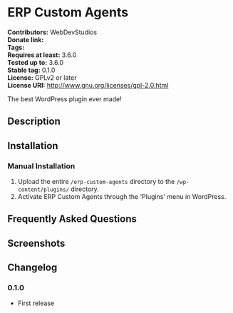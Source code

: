 # ERP Custom Agents #
**Contributors:**      WebDevStudios  
**Donate link:**         
**Tags:**  
**Requires at least:** 3.6.0  
**Tested up to:**      3.6.0  
**Stable tag:**        0.1.0  
**License:**           GPLv2 or later  
**License URI:**       http://www.gnu.org/licenses/gpl-2.0.html  

The best WordPress plugin ever made!

## Description ##



## Installation ##

### Manual Installation ###

1. Upload the entire `/erp-custom-agents` directory to the `/wp-content/plugins/` directory.
2. Activate ERP Custom Agents through the 'Plugins' menu in WordPress.

## Frequently Asked Questions ##


## Screenshots ##


## Changelog ##

### 0.1.0 ###
* First release

